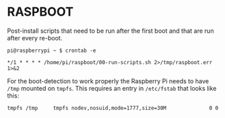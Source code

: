 RASPBOOT
========

Post-install scripts that need to be run after the first boot and that are run after every re-boot.

```
pi@raspberrypi ~ $ crontab -e

*/1 * * * * /home/pi/raspboot/00-run-scripts.sh 2>/tmp/raspboot.err 1>&2
```

For the boot-detection to work properly the Raspberry Pi needs to have `/tmp` mounted on `tmpfs`. This requires an entry in `/etc/fstab` that looks like this:
```
tmpfs /tmp     tmpfs nodev,nosuid,mode=1777,size=30M              0 0
```
